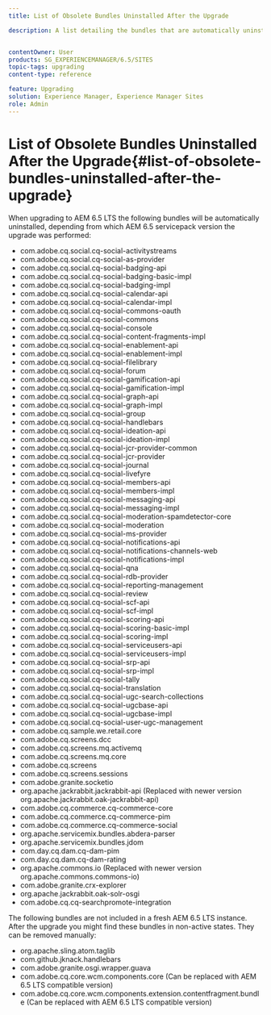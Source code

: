 ```yaml
---
title: List of Obsolete Bundles Uninstalled After the Upgrade

description: A list detailing the bundles that are automatically uninstalled when upgrading to AEM 6.3.


contentOwner: User
products: SG_EXPERIENCEMANAGER/6.5/SITES
topic-tags: upgrading
content-type: reference

feature: Upgrading
solution: Experience Manager, Experience Manager Sites
role: Admin
---
```

# List of Obsolete Bundles Uninstalled After the Upgrade{#list-of-obsolete-bundles-uninstalled-after-the-upgrade}

When upgrading to AEM 6.5 LTS the following bundles will be automatically uninstalled, depending from which AEM 6.5 servicepack version the upgrade was performed:

* com.adobe.cq.social.cq-social-activitystreams
* com.adobe.cq.social.cq-social-as-provider
* com.adobe.cq.social.cq-social-badging-api
* com.adobe.cq.social.cq-social-badging-basic-impl
* com.adobe.cq.social.cq-social-badging-impl
* com.adobe.cq.social.cq-social-calendar-api
* com.adobe.cq.social.cq-social-calendar-impl
* com.adobe.cq.social.cq-social-commons-oauth
* com.adobe.cq.social.cq-social-commons
* com.adobe.cq.social.cq-social-console
* com.adobe.cq.social.cq-social-content-fragments-impl
* com.adobe.cq.social.cq-social-enablement-api
* com.adobe.cq.social.cq-social-enablement-impl
* com.adobe.cq.social.cq-social-filelibrary
* com.adobe.cq.social.cq-social-forum
* com.adobe.cq.social.cq-social-gamification-api
* com.adobe.cq.social.cq-social-gamification-impl
* com.adobe.cq.social.cq-social-graph-api
* com.adobe.cq.social.cq-social-graph-impl
* com.adobe.cq.social.cq-social-group
* com.adobe.cq.social.cq-social-handlebars
* com.adobe.cq.social.cq-social-ideation-api
* com.adobe.cq.social.cq-social-ideation-impl
* com.adobe.cq.social.cq-social-jcr-provider-common
* com.adobe.cq.social.cq-social-jcr-provider
* com.adobe.cq.social.cq-social-journal
* com.adobe.cq.social.cq-social-livefyre
* com.adobe.cq.social.cq-social-members-api
* com.adobe.cq.social.cq-social-members-impl
* com.adobe.cq.social.cq-social-messaging-api
* com.adobe.cq.social.cq-social-messaging-impl
* com.adobe.cq.social.cq-social-moderation-spamdetector-core
* com.adobe.cq.social.cq-social-moderation
* com.adobe.cq.social.cq-social-ms-provider
* com.adobe.cq.social.cq-social-notifications-api
* com.adobe.cq.social.cq-social-notifications-channels-web
* com.adobe.cq.social.cq-social-notifications-impl
* com.adobe.cq.social.cq-social-qna
* com.adobe.cq.social.cq-social-rdb-provider
* com.adobe.cq.social.cq-social-reporting-management
* com.adobe.cq.social.cq-social-review
* com.adobe.cq.social.cq-social-scf-api
* com.adobe.cq.social.cq-social-scf-impl
* com.adobe.cq.social.cq-social-scoring-api
* com.adobe.cq.social.cq-social-scoring-basic-impl
* com.adobe.cq.social.cq-social-scoring-impl
* com.adobe.cq.social.cq-social-serviceusers-api
* com.adobe.cq.social.cq-social-serviceusers-impl
* com.adobe.cq.social.cq-social-srp-api
* com.adobe.cq.social.cq-social-srp-impl
* com.adobe.cq.social.cq-social-tally
* com.adobe.cq.social.cq-social-translation
* com.adobe.cq.social.cq-social-ugc-search-collections
* com.adobe.cq.social.cq-social-ugcbase-api
* com.adobe.cq.social.cq-social-ugcbase-impl
* com.adobe.cq.social.cq-social-user-ugc-management
* com.adobe.cq.sample.we.retail.core
* com.adobe.cq.screens.dcc
* com.adobe.cq.screens.mq.activemq
* com.adobe.cq.screens.mq.core
* com.adobe.cq.screens
* com.adobe.cq.screens.sessions
* com.adobe.granite.socketio
* org.apache.jackrabbit.jackrabbit-api (Replaced with newer version org.apache.jackrabbit.oak-jackrabbit-api)
* com.adobe.cq.commerce.cq-commerce-core
* com.adobe.cq.commerce.cq-commerce-pim
* com.adobe.cq.commerce.cq-commerce-social
* org.apache.servicemix.bundles.abdera-parser
* org.apache.servicemix.bundles.jdom
* com.day.cq.dam.cq-dam-pim
* com.day.cq.dam.cq-dam-rating
* org.apache.commons.io (Replaced with newer version org.apache.commons.commons-io)
* com.adobe.granite.crx-explorer
* org.apache.jackrabbit.oak-solr-osgi
* com.adobe.cq.cq-searchpromote-integration

The following bundles are not included in a fresh AEM 6.5 LTS instance. After the upgrade you might find these bundles in non-active states. They can be removed manually:

* org.apache.sling.atom.taglib
* com.github.jknack.handlebars
* com.adobe.granite.osgi.wrapper.guava
* com.adobe.cq.core.wcm.components.core (Can be replaced with AEM 6.5 LTS compatible version)
* com.adobe.cq.core.wcm.components.extension.contentfragment.bundle (Can be replaced with AEM 6.5 LTS compatible version)
